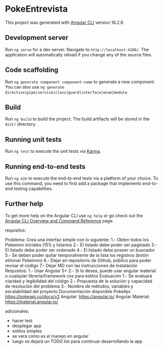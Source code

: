 # PokeEntrevista

This project was generated with [Angular CLI](https://github.com/angular/angular-cli) version 16.2.6.

## Development server

Run `ng serve` for a dev server. Navigate to `http://localhost:4200/`. The application will automatically reload if you change any of the source files.

## Code scaffolding

Run `ng generate component component-name` to generate a new component. You can also use `ng generate directive|pipe|service|class|guard|interface|enum|module`.

## Build

Run `ng build` to build the project. The build artifacts will be stored in the `dist/` directory.

## Running unit tests

Run `ng test` to execute the unit tests via [Karma](https://karma-runner.github.io).

## Running end-to-end tests

Run `ng e2e` to execute the end-to-end tests via a platform of your choice. To use this command, you need to first add a package that implements end-to-end testing capabilities.

## Further help

To get more help on the Angular CLI use `ng help` or go check out the [Angular CLI Overview and Command Reference](https://angular.io/cli) page.


requisitos:

Problema: Crea una interfaz simple con lo siguiente:
1.- Obten todos los Pokemon iniciales (151) y listarlos
2.- El listado debe poder ser paginado
3.- El listado debe poder ser ordenado
4.- El listado debe poseer un buscador
5.- Se deben poder quitar temporalmente de la lista los registros (botón eliminar
Pokemon)
6.- Dejar en repositorio de Github, público para poder revisar el código
7.- Dejar MD con las instrucciones de instalación
Requisitos:
1.- Usar Angular 5+
2.- Si lo desea, puede usar angular material o cualquier librería/framework css
para estilos
Evaluación
1.- Se evaluará claridad y legibilidad del código
2.- Propuesta de la solución y capacidad de resolución del problema
3.- Nombre de métodos, variables y escalabilidad del proyecto
Documentación disponible
PokeApi: https://pokeapi.co/docs/v2
Angular: https://angular.io/
Angular Material: https://material.angular.io/

adicionales:
- hacer test
- desplegar app
- estilos simples
- se verá cómo es el manejo en angular
- luego se dejará un TODO list para continuar desarrollando la app

